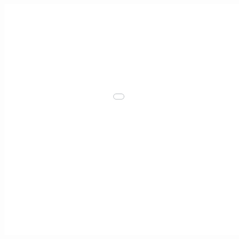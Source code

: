 <div class="unity-container">
  <iframe
    src="/games/Type Hero/index.html"
    width="1280"
    height="720"
    frameborder="0"
    allowfullscreen>
  </iframe>
</div>
